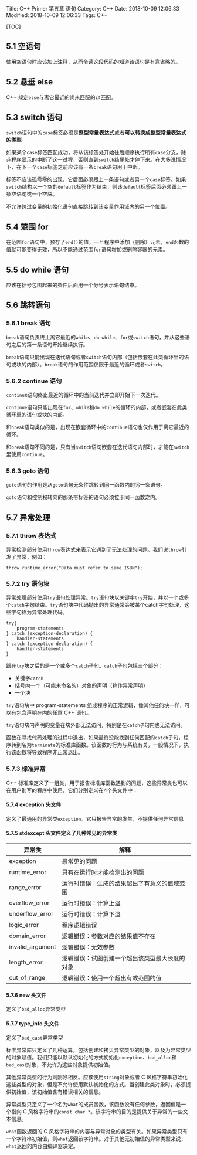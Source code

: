 Title: C++ Primer 第五章 语句
Category: C++
Date: 2018-10-09 12:06:33
Modified: 2018-10-09 12:06:33
Tags: C++

[TOC]

## 5.1 空语句

使用空语句时应该加上注释，从而令读这段代码的知道该语句是有意省略的。

## 5.2 悬垂 else

C++ 规定`else`与离它最近的尚未匹配的`if`匹配。

## 5.3 switch 语句

`switch`语句中的`case`标签必须是**整型常量表达式**或者**可以转换成整型常量表达式的类型**。

如果某个`case`标签匹配成功，将从该标签处开始往后顺序执行所有`case`分支，除非程序显示的中断了这一过程，否则直到`switch`结尾处才停下来。在大多说情况下，在下一个`case`标签之前应该有一条`break`语句用于中断。

标签不应该孤零零的出现，它后面必须跟上一条语句或者另一个`case`标签。如果`switch`结构以一个空的`default`标签作为结束，则该`default`标签后面必须跟上一条空语句或一个空块。

不允许跨过变量的初始化语句直接跳转到该变量作用域内的另一个位置。

## 5.4 范围 for

在范围`for`语句中，预存了`end()`的值，一旦程序中添加（删除）元素，`end`函数的值就可能变得无效，所以不能通过范围`for`语句增加或删除容器的元素。

## 5.5 do while 语句

应该在括号包围起来的条件后面用一个分号表示语句结束。

## 5.6 跳转语句

### 5.6.1 break 语句

`break`语句负责终止离它最近的`while`、`do while`、`for`或`switch`语句，并从这些语句之后的第一条语句开始继续执行。

`break`语句只能出现在迭代语句或者`switch`语句内部（包括嵌套在此类循环里的语句或块的内部）。`break`语句的作用范围仅限于最近的循环或者`switch`。

### 5.6.2 continue 语句

`continu`e语句终止最近的循环中的当前迭代并立即开始下一次迭代。

`continue`语句只能出现在`for`、`while`和`do while`的循环的内部，或者嵌套在此类循环里的语句或块的内部。

和`break`语句类似的是，出现在嵌套循环中的`continue`语句也仅作用于离它最近的循环。

和`break`语句不同的是，只有当`switch`语句嵌套在迭代语句内部时，才能在`switch`里使用`continue`。

### 5.6.3 goto 语句

`goto`语句的作用是从`goto`语句无条件跳转到同一函数内的另一条语句。

`goto`语句和控制权转向的那条带标签的语句必须位于同一函数之内。

## 5.7 异常处理

### 5.7.1 throw 表达式

异常检测部分使用`throw`表达式来表示它遇到了无法处理的问题。我们说`throw`引发了异常，例如：

```
throw runtime_error("Data must refer to same ISBN");
```

### 5.7.2 try 语句块

异常处理部分使用`try`语句处理异常。`try`语句块以关键字`try`开始，并以一个或多个`catch`字句结束。`try`语句块中代码抛出的异常通常会被某个catch字句处理，这些字句称为异常处理代码。

```
try{
    program-statements
} catch (exception-declaration) {
    handler-statements
} catch (exception-declaration) {
    handler-statements
}
```

跟在`try`块之后的是一个或多个`catch`子句。`catch`子句包括三个部分：

- 关键字`catch`
- 括号内一个（可能未命名的）对象的声明（称作异常声明）
- 一个块

`try`语句块中 program-statements 组成程序的正常逻辑，像其他任何块一样，可以有包含声明在内的任意 C++ 语句。

`try`语句块内声明的变量在块外部无法访问，特别是在`catch子`句内也无法访问。

函数在寻找代码处理的过程中退出，如果最终没能找到任何匹配的`catch`子句，程序转到名为`terminate`的标准库函数。该函数的行为与系统有关，一般情况下，执行该函数将导致程序非正常退出。

### 5.7.3 标准异常

C++ 标准库定义了一组类，用于报告标准库函数遇到的问题，这些异常类也可以在用户别写的程序中使用，它们分别定义在4个头文件中：

#### 5.7.4 exception 头文件

定义了最通用的异常类`exception`。它只报告异常的发生，不提供任何异常信息

#### 5.7.5 stdexcept 头文件定义了几种常见的异常类

|异常类|解释|
|-----|---|
|exception|最常见的问题|
|runtime_error|只有在运行时才能检测出的问题|
|range_error|运行时错误：生成的结果超出了有意义的值域范围|
|overflow_error|运行时错误：计算上溢|
|underflow_error|运行时错误：计算下溢|
|logic_error|程序逻辑错误|
|domain_error|逻辑错误：参数对应的结果值不存在|
|invalid_argument|逻辑错误：无效参数|
|length_error|逻辑错误：试图创建一个超出该类型最大长度的对象|
|out_of_range|逻辑错误：使用一个超出有效范围的值|

#### 5.7.6 new 头文件

定义了`bad_alloc`异常类型

#### 5.7.7 type_info 头文件

定义了`bad_cast`异常类型

标准异常库只定义了几种运算，包括创建和拷贝异常类型的对象，以及为异常类型的对象赋值。我们只能以默认初始化的方式初始化`exception`、`bad_alloc`和`bad_cas`t对象，不允许为这些对象提供初始值。

其他异常类型的行为则刚好相反。应该使用`string`对象或者 C 风格字符串初始化这些类型的对象，但是不允许使用默认初始化的方式。当创建此类对象时，必须提供初始值，该初始值含有错误相关的信息。

异常类型只定义了一个名为`what`的成员函数，该函数没有任何参数，返回值是一个指向 C 风格字符串的`const char *`。该字符串的目的是提供关于异常的一些文本信息。

`what`函数返回的 C 风格字符串的内容与异常对象的类型有关。如果异常类型只有一个字符串初始值，则`what`返回该字符串。对于其他无初始值的异常类型来说，`what`返回的内容由编译器决定。
